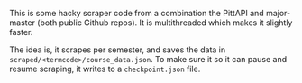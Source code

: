 This is some hacky scraper code from a combination the PittAPI and major-master (both public Github repos). It is multithreaded which makes it slightly faster. 

The idea is, it scrapes per semester, and saves the data in `scraped/<termcode>/course_data.json`. To make sure it so it can pause and resume scraping, 
it writes to a `checkpoint.json` file.

